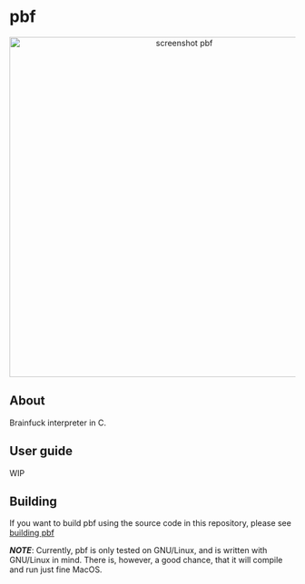 # pbf
<p align="center">
  <img width="600"
       alt="screenshot pbf"
       src="https://user-images.githubusercontent.com/71628935/132048430-f77245d1-7c8b-4370-860b-d0975d2b2689.png">
</p>

## About
Brainfuck interpreter in C.

## User guide
WIP

## Building
If you want to build pbf using the source code in this repository, please see [building pbf](https://github.com/Rasmustex/pbf/blob/main/BUILD.md)

***NOTE***: Currently, pbf is only tested on GNU/Linux, and is written with GNU/Linux in mind. There is, however, a good chance, that it will compile and run just fine MacOS.
